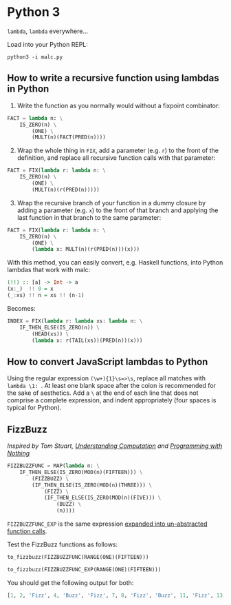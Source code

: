 # Python 3

`lambda`, `lambda` everywhere...

Load into your Python REPL:
```
python3 -i malc.py
```

## How to write a recursive function using lambdas in Python

1. Write the function as you normally would without a fixpoint combinator:
```python
FACT = lambda n: \
    IS_ZERO(n) \
        (ONE) \
        (MULT(n)(FACT(PRED(n))))
```

2. Wrap the whole thing in `FIX`, add a parameter (e.g. `r`) to the front of the definition, and replace all recursive function calls with that parameter:
```python
FACT = FIX(lambda r: lambda n: \
    IS_ZERO(n) \
        (ONE) \
        (MULT(n)(r(PRED(n)))))
```

3. Wrap the recursive branch of your function in a dummy closure by adding a parameter (e.g. `x`) to the front of that branch and applying the last function in that branch to the same parameter:
```python
FACT = FIX(lambda r: lambda n: \
    IS_ZERO(n) \
        (ONE) \
        (lambda x: MULT(n)(r(PRED(n)))(x)))
```

With this method, you can easily convert, e.g. Haskell functions, into Python lambdas that work with malc:

```hs
(!!) :: [a] -> Int -> a
(x:_)  !! 0 = x
(_:xs) !! n = xs !! (n-1)
```

Becomes:

```python
INDEX = FIX(lambda r: lambda xs: lambda n: \
    IF_THEN_ELSE(IS_ZERO(n)) \
        (HEAD(xs)) \
        (lambda x: r(TAIL(xs))(PRED(n))(x)))
```

## How to convert JavaScript lambdas to Python

Using the regular expression `(\w+){1}\s=>\s`, replace all matches with `lambda \1: `. At least one blank space after the colon is recommended for the sake of aesthetics. Add a `\` at the end of each line that does not comprise a complete expression, and indent appropriately (four spaces is typical for Python).

## FizzBuzz

_Inspired by Tom Stuart, [Understanding Computation](https://www.amazon.co.uk/gp/product/1449329276/ref=as_li_tl?ie=UTF8&camp=1634&creative=19450&creativeASIN=1449329276&linkCode=as2&tag=computationclub-21&linkId=Y33MSPW2C4U3YVP5) and [Programming with Nothing](https://speakerdeck.com/tomstuart/programming-with-nothing)_

```python
FIZZBUZZFUNC = MAP(lambda n: \
    IF_THEN_ELSE(IS_ZERO(MOD(n)(FIFTEEN))) \
        (FIZZBUZZ) \
        (IF_THEN_ELSE(IS_ZERO(MOD(n)(THREE))) \
            (FIZZ) \
            (IF_THEN_ELSE(IS_ZERO(MOD(n)(FIVE))) \
                (BUZZ) \
                (n))))
```

`FIZZBUZZFUNC_EXP` is the same expression [expanded into un-abstracted function calls](fizzbuzz_python.md).

Test the FizzBuzz functions as follows:

```python
to_fizzbuzz(FIZZBUZZFUNC(RANGE(ONE)(FIFTEEN)))

to_fizzbuzz(FIZZBUZZFUNC_EXP(RANGE(ONE)(FIFTEEN)))
```

You should get the following output for both:

```python
[1, 2, 'Fizz', 4, 'Buzz', 'Fizz', 7, 8, 'Fizz', 'Buzz', 11, 'Fizz', 13, 14, 'FizzBuzz']
```